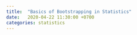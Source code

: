 ```yaml
---
title:  "Basics of Bootstrapping in Statistics"
date:   2020-04-22 11:30:00 +0700
categories: statistics
---
```



